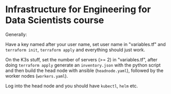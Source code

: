 # Infrastructure for Engineering for Data Scientists course

Generally:

Have a key named after your user name, set user name in "variables.tf" and `terraform init`,  `terraform apply` and everything should just work.

On the K3s stuff, set the number of servers (>= 2) in "variables.tf", after doing `terraform apply` generate an `inventory.json` with the python script and then build the head node with ansible (`headnode.yaml`), followed by the worker nodes (`workers.yaml`).

Log into the head node and you should have `kubectl`, `helm` etc.
